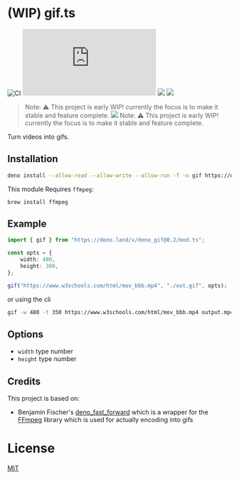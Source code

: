 # (WIP) gif.ts

![CI](https://github.com/Eyoatam/gif.ts/workflows/ci/badge.svg)
![](https://img.shields.io/github/v/release/Eyoatam/gif.ts?logo=github)
![](https://img.shields.io/badge/license-MIT-blue.svg)
![](https://img.shields.io/badge/deno-^1.4.0-informational?logo=deno")

> Note: :warning: This project is early WIP! currently the focus is to make it
> stable and feature complete.
> ![](https://img.shields.io/badge/deno-^1.6.0-informational?logo=deno")
> Note: :warning: This project is early WIP! currently the focus is to make it stable and feature complete.

Turn videos into gifs.

## Installation

```bash
deno install --allow-read --allow-write --allow-run -f -n gif https://deno.land/x/deno_gif@0.2/cli.ts
```

This module Requires `ffmpeg`:

```
brew install ffmpeg
```

## Example

```ts
import { gif } from "https://deno.land/x/deno_gif@0.2/mod.ts";

const opts = {
	width: 480,
	height: 380,
};

gif("https://www.w3schools.com/html/mov_bbb.mp4", "./out.gif", opts);
```

or using the cli

```bash
gif -w 480 -t 350 https://www.w3schools.com/html/mov_bbb.mp4 output.mp4
```

## Options

- `width` type number
- `height` type number

## Credits

This project is based on:

- Benjamin Fischer's
  [deno_fast_forward](https://github.com/c4spar/deno-fast-forward) which is a
  wrapper for the [FFmpeg](https://github.com/ffmpeg/ffmpeg) library which is
  used for actually encoding into gifs

# License

[MIT](https://github.com/Eyoatam/gif.ts/blob/master/LICENSE)
